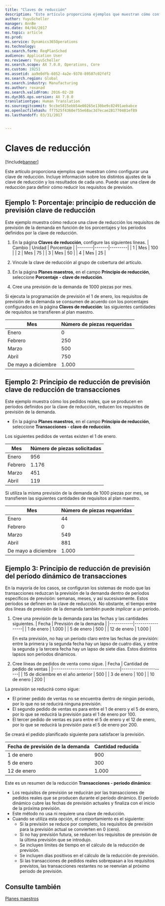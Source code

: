 ```yaml
---
title: "Claves de reducción"
description: "Este artículo proporciona ejemplos que muestran cómo configurar una clave de reducción. Incluye información sobre los distintos ajustes de la clave de reducción y los resultados de cada uno. Puede usar una clave de reducción para definir cómo reducir los requisitos de previsión."
author: YuyuScheller
manager: AnnBe
ms.date: 04/04/2017
ms.topic: article
ms.prod: 
ms.service: Dynamics365Operations
ms.technology: 
ms.search.form: ReqPlanSched
audience: Application User
ms.reviewer: YuyuScheller
ms.search.scope: AX 7.0.0, Operations, Core
ms.custom: 19251
ms.assetid: aa9e0dfb-6052-4a2e-9378-89507c02fdf2
ms.search.region: Global
ms.search.industry: Manufacturing
ms.author: roxanad
ms.search.validFrom: 2016-02-28
ms.dyn365.ops.version: AX 7.0.0
translationtype: Human Translation
ms.sourcegitcommit: 9ccbe5815ebb54e00265e130be9c82491aebabce
ms.openlocfilehash: ff7525f4360e755e68ac3d7ecae281770481ef89
ms.lasthandoff: 03/31/2017


---
```


# <a name="reduction-keys"></a>Claves de reducción

[!include[banner](../includes/banner.md)]


Este artículo proporciona ejemplos que muestran cómo configurar una clave de reducción. Incluye información sobre los distintos ajustes de la clave de reducción y los resultados de cada uno. Puede usar una clave de reducción para definir cómo reducir los requisitos de previsión.

<a name="example-1-percent---reduction-key-forecast-reduction-principle"></a>Ejemplo 1: Porcentaje: principio de reducción de previsión clave de reducción
---------------------------------------------------------------

Este ejemplo muestra cómo reduce una clave de reducción los requisitos de previsión de la demanda en función de los porcentajes y los períodos definidos por la clave de reducción.

1.  En la página **Claves de reducción**, configure las siguientes líneas.
    | Cambio | Unidad  | Porcentaje |
    |--------|-------|---------|
    | 1      | Mes | 100     |
    | 2      | Mes | 75      |
    | 3      | Mes | 50      |
    | 4      | Mes | 25      |

2.  Vincule la clave de reducción al grupo de cobertura del artículo.
3.  En la página **Planes maestros**, en el campo **Principio de reducción**, seleccione **Porcentaje - clave de reducción**.
4.  Cree una previsión de la demanda de 1000 piezas por mes.

Si ejecuta la programación de previsión el 1 de enero, los requisitos de previsión de la demanda se consumen de acuerdo con los porcentajes configurados en la página **Claves de reducción**: las siguientes cantidades de requisitos se transfieren al plan maestro.

| Mes                | Número de piezas requeridas |
|----------------------|---------------------------|
| Enero              | 0                         |
| Febrero             | 250                       |
| Marzo                | 500                       |
| Abril                | 750                       |
| De mayo a diciembre | 1.000                     |

## <a name="example-2-transactions--reduction-key-forecast-reduction-principle"></a>Ejemplo 2: Principio de reducción de previsión clave de reducción de transacciones
Este ejemplo muestra cómo los pedidos reales, que se producen en períodos definidos por la clave de reducción, reducen los requisitos de previsión de la demanda.

-   En la página **Planes maestros**, en el campo **Principio de reducción**, seleccione **Transacciones - clave de reducción**.

Los siguientes pedidos de ventas existen el 1 de enero.

| Mes    | Número de piezas solicitadas |
|----------|--------------------------|
| Enero  | 956                      |
| Febrero | 1.176                    |
| Marzo    | 451                      |
| Abril    | 119                      |

Si utiliza la misma previsión de la demanda de 1000 piezas por mes, se transfieren las siguientes cantidades de requisitos al plan maestro.

| Mes                | Número de piezas requeridas |
|----------------------|---------------------------|
| Enero              | 44                        |
| Febrero             | 0                         |
| Marzo                | 549                       |
| Abril                | 881                       |
| De mayo a diciembre | 1.000                     |

## <a name="example-3-transactions--dynamic-period-forecast-reduction-principle"></a>Ejemplo 3: Principio de reducción de previsión del período dinámico de transacciones
En la mayoría de los casos, se configuran los sistemas de modo que las transacciones reduzcan la previsión de la demanda dentro de períodos específicos de previsión: semanas, meses, y así sucesivamente. Estos períodos se definen en la clave de reducción. No obstante, el tiempo entre dos líneas de previsión de la demanda también puede *implicar* a un período.

1.  Cree una previsión de la demanda para las fechas y las cantidades siguientes.
    | Fecha       | Previsión de la demanda |
    |------------|-----------------|
    | 1 de enero  | 1.000           |
    | 5 de enero  | 500             |
    | 12 de enero | 1.000           |

    En esta previsión, no hay un período claro entre las fechas de previsión: entre la primera y la segunda fecha hay un lapso de cuatro días, y entre la segunda y la tercera fecha hay un lapso de siete días. Estos distintos lapsos son períodos dinámicos.
2.  Cree líneas de pedidos de venta como sigue.
    | Fecha                             | Cantidad de pedido de ventas |
    |----------------------------------|----------------------|
    | 15 de diciembre en el año anterior | 500                  |
    | 3 de enero                        | 100                  |
    | 10 de enero                       | 200                  |

La previsión se reducirá como sigue:

-   El primer pedido de ventas no se encuentra dentro de ningún período, por lo que no se reducirá ninguna previsión.
-   El segundo pedido de ventas es para entre el 1 de enero y el 5 de enero, por lo que se reducirá la previsión para el 1 de enero por 100.
-   El tercer pedido de ventas es para entre el 5 de enero y el 12 de enero, por lo que se reducirá la previsión para el 5 de enero por 200.

Se creará el pedido planificado siguiente para satisfacer la previsión.

| Fecha de previsión de la demanda | Cantidad reducida |
|----------------------|------------------|
| 1 de enero            | 900              |
| 5 de enero            | 300              |
| 12 de enero           | 1.000            |

Este es un resumen de la reducción **Transacciones - período dinámico**:

-   Los requisitos de previsión se reducirán por las transacciones de pedidos reales que se producen durante el período dinámico. El período dinámico cubre las fechas de previsión actuales y finaliza con el inicio de la próxima previsión.
-   Este método no usa ni requiere una clave de reducción.
-   Cuando se utiliza esta opción, el comportamiento es el siguiente:
    -   Si la previsión se reduce por completo, los requisitos de previsión para la previsión actual se convierten en 0 (cero).
    -   Si no hay previsión futura, se reducen los requisitos de previsión de la última previsión que se introdujo.
    -   Se incluyen límites de tiempo en el cálculo de la reducción de previsión.
    -   Se incluyen días positivos en el cálculo de la reducción de previsión.
    -   Si las transacciones de pedidos reales sobrepasan a los requisitos previstos, las transacciones restantes no se reenvían al próximo período de previsión.


<a name="see-also"></a>Consulte también
--------

[Planes maestros](master-plans.md)




